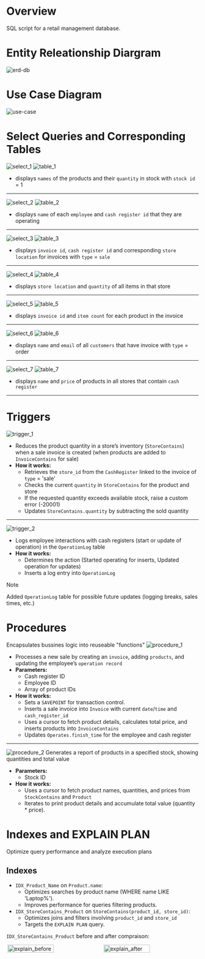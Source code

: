 # Overview
SQL script for a retail management database.

# Entity Releationship Diargram
![erd-db](docs/ids_erd.jpg)

# Use Case Diagram
![use-case](docs/use_case.png)

# Select Queries and Corresponding Tables
![select_1](docs/select_1.png)
![table_1](docs/table_1.png)
- displays `names` of the products and their `quantity` in stock with `stock id` = 1
---
![select_2](docs/select_2.png)
![table_2](docs/table_2.png)
- displays `name` of each `employee` and `cash register id` that they are operating
---
![select_3](docs/select_3.png)
![table_3](docs/table_3.png)
- displays `invoice id`, `cash register id` and corresponding `store location` for invoices with `type` = `sale`
---
![select_4](docs/select_4.png)
![table_4](docs/table_4.png)
- displays `store location` and `quantity` of all items in that store
---
![select_5](docs/select_5.png)
![table_5](docs/table_5.png)
- displays `invoice id` and `item count` for each product in the invoice
---
![select_6](docs/select_6.png)
![table_6](docs/table_6.png)
- displays `name` and `email` of all `customers` that have invoice with `type` = order
---
![select_7](docs/select_7.png)
![table_7](docs/table_7.png)
- displays `name` and `price` of products in all stores that contain `cash register`
---

# Triggers
![trigger_1](docs/trigger_1.png)
- Reduces the product quantity in a store’s inventory (`StoreContains`) when a sale invoice is created (when products are added to `InvoiceContains` for sale)
- **How it works:**
    - Retrieves the `store_id` from the `CashRegister` linked to the invoice of `type` = 'sale'
    - Checks the current `quantity` in `StoreContains` for the product and store
    - If the requested quantity exceeds available stock, raise a custom error (-20001)
    - Updates `StoreContains.quantity` by subtracting the sold quantity
---
![trigger_2](docs/trigger_2.png)
- Logs employee interactions with cash registers (start or update of operation) in the `OperationLog` table
- **How it works:**
    - Determines the action (Started operating for inserts, Updated operation for updates)
    - Inserts a log entry into `OperationLog`

> [!Note]
> Added `OperationLog` table for possible future updates (logging breaks, sales times, etc.)

# Procedures
Encapsulates bussines logic into reuseable "functions"
![procedure_1](docs/procedure_1.png)
- Processes a new sale by creating an `invoice`, adding `products`, and updating the employee’s `operation record`
- **Parameters:**
    - Cash register ID
    - Employee ID
    - Array of product IDs
- **How it works:**
    - Sets a `SAVEPOINT` for transaction control.
    - Inserts a sale invoice into `Invoice` with current `date`/`time` and `cash_register_id`
    - Uses a cursor to fetch product details, calculates total price, and inserts products into `InvoiceContains`
    - Updates `Operates.finish_time` for the employee and cash register
---
![procedure_2](docs/procedure_2.png)
Generates a report of products in a specified stock, showing quantities and total value
- **Parameters:**
    - Stock ID
- **How it works:**
    - Uses a cursor to fetch product names, quantities, and prices from `StockContains` and `Product`
    - Iterates to print product details and accumulate total value (quantity * price).

# Indexes and EXPLAIN PLAN
Optimize query performance and analyze execution plans
## Indexes
- `IDX_Product_Name` on `Product.name`:
    - Optimizes searches by product name (WHERE name LIKE 'Laptop%').
    - Improves performance for queries filtering products.
- `IDX_StoreContains_Product` on `StoreContains(product_id, store_id)`:
    - Optimizes joins and filters involving `product_id` and `store_id`
    - Targets the `EXPLAIN PLAN` query.

`IDX_StoreContains_Product` before and after compraison:
<div style="display: flex; justify-content: space-around;">
  <img src="/docs/explain_before.png" alt="explain_before" width="49%">
  <img src="/docs/explain_after.png" alt="explain_after" width="49%">
</div>